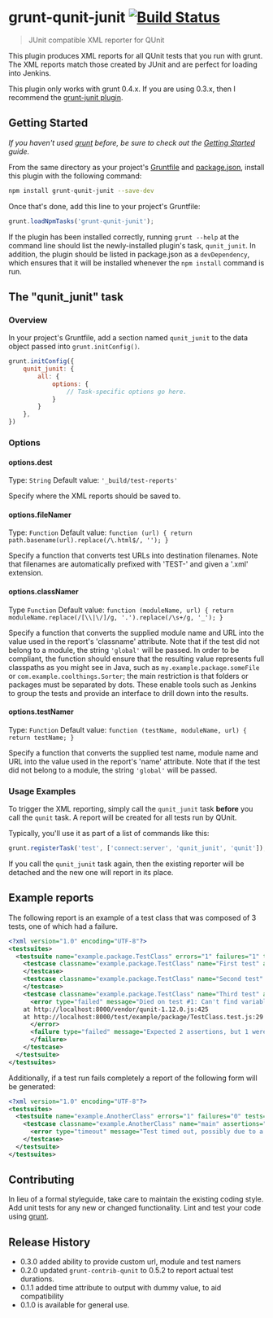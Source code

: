 # grunt-qunit-junit [![Build Status](https://travis-ci.org/sbrandwoo/grunt-qunit-junit.svg?branch=master)](https://travis-ci.org/sbrandwoo/grunt-qunit-junit)

> JUnit compatible XML reporter for QUnit

This plugin produces XML reports for all QUnit tests that you run with grunt. The XML reports match those created by JUnit and are perfect for loading into Jenkins.

This plugin only works with grunt 0.4.x. If you are using 0.3.x, then I recommend the [grunt-junit plugin](https://github.com/johnbender/grunt-junit).


## Getting Started
_If you haven't used [grunt][] before, be sure to check out the [Getting Started][] guide._

From the same directory as your project's [Gruntfile][Getting Started] and [package.json][], install this plugin with the following command:

```bash
npm install grunt-qunit-junit --save-dev
```

Once that's done, add this line to your project's Gruntfile:

```js
grunt.loadNpmTasks('grunt-qunit-junit');
```

If the plugin has been installed correctly, running `grunt --help` at the command line should list the newly-installed plugin's task, `qunit_junit`. In addition, the plugin should be listed in package.json as a `devDependency`, which ensures that it will be installed whenever the `npm install` command is run.

[grunt]: http://gruntjs.com/
[Getting Started]: https://github.com/gruntjs/grunt/blob/devel/docs/getting_started.md
[package.json]: https://npmjs.org/doc/json.html

## The "qunit_junit" task

### Overview
In your project's Gruntfile, add a section named `qunit_junit` to the data object passed into `grunt.initConfig()`.

```js
grunt.initConfig({
    qunit_junit: {
        all: {
            options: {
                // Task-specific options go here.
            }
        }
    },
})
```

### Options

#### options.dest
Type: `String`
Default value: `'_build/test-reports'`

Specify where the XML reports should be saved to.

#### options.fileNamer
Type: `Function`
Default value: `function (url) { return path.basename(url).replace(/\.html$/, ''); }`

Specify a function that converts test URLs into destination filenames.  Note that filenames are automatically prefixed with 'TEST-' and given a '.xml' extension.

#### options.classNamer
Type `Function`
Default value: `function (moduleName, url) { return moduleName.replace(/[\\|\/]/g, '.').replace(/\s+/g, '_'); }`

Specify a function that converts the supplied module name and URL into the value used in the report's 'classname' attribute.  Note that if the test did not belong to a module, the string `'global'` will be passed.  In order to be compliant, the function should ensure that the resulting value represents full classpaths as you might see in Java, such as `my.example.package.someFile` or `com.example.coolthings.Sorter`; the main restriction is that folders or packages must be separated by dots. These enable tools such as Jenkins to group the tests and provide an interface to drill down into the results.

#### options.testNamer
Type: `Function`
Default value: `function (testName, moduleName, url) { return testName; }`

Specify a function that converts the supplied test name, module name and URL into the value used in the report's 'name' attribute. Note that if the test did not belong to a module, the string `'global'` will be passed.

### Usage Examples

To trigger the XML reporting, simply call the `qunit_junit` task **before** you call the `qunit` task. A report will be created for all tests run by QUnit.

Typically, you'll use it as part of a list of commands like this:

```js
grunt.registerTask('test', ['connect:server', 'qunit_junit', 'qunit']);
```

If you call the `qunit_junit` task again, then the existing reporter will be detached and the new one will report in its place.

## Example reports

The following report is an example of a test class that was composed of 3 tests, one of which had a failure.

```xml
<?xml version="1.0" encoding="UTF-8"?>
<testsuites>
  <testsuite name="example.package.TestClass" errors="1" failures="1" tests="3" time="0.04">
    <testcase classname="example.package.TestClass" name="First test" assertions="1" time="0.01">
    </testcase>
    <testcase classname="example.package.TestClass" name="Second test" assertions="2" time="0.02">
    </testcase>
    <testcase classname="example.package.TestClass" name="Third test" assertions="2" time="0.01">
      <error type="failed" message="Died on test #1: Can't find variable: other">
    at http://localhost:8000/vendor/qunit-1.12.0.js:425
    at http://localhost:8000/test/example/package/TestClass.test.js:29
      </error>
      <failure type="failed" message="Expected 2 assertions, but 1 were run">
      </failure>
    </testcase>
  </testsuite>
</testsuites>
```

Additionally, if a test run fails completely a report of the following form will be generated:

```xml
<?xml version="1.0" encoding="UTF-8"?>
<testsuites>
  <testsuite name="example.AnotherClass" errors="1" failures="0" tests="1">
    <testcase classname="example.AnotherClass" name="main" assertions="1">
      <error type="timeout" message="Test timed out, possibly due to a missing QUnit.start() call."></error>
    </testcase>
  </testsuite>
</testsuites>
```

## Contributing
In lieu of a formal styleguide, take care to maintain the existing coding style. Add unit tests for any new or changed functionality. Lint and test your code using [grunt][].

## Release History

* 0.3.0 added ability to provide custom url, module and test namers
* 0.2.0 updated `grunt-contrib-qunit` to 0.5.2 to report actual test durations.
* 0.1.1 added time attribute to output with dummy value, to aid compatibility
* 0.1.0 is available for general use.

